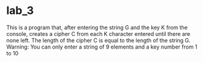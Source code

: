 # lab_3

This is a program that, after entering the  string G and the  key K from the console, creates a cipher C  from each K character entered until there are none left. The length of the cipher C is equal to the length of the string G.
 Warning: You can only enter a string of 9 elements and a key number from 1 to 10
